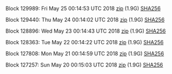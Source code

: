 Block 129989: Fri May 25 00:14:53 UTC 2018 [zip](https://dash-bootstrap.ams3.digitaloceanspaces.com/testnet/2018-05-25/bootstrap.dat.zip) (1.9G) [SHA256](https://dash-bootstrap.ams3.digitaloceanspaces.com/testnet/2018-05-25/sha256.txt)

Block 129440: Thu May 24 00:14:02 UTC 2018 [zip](https://dash-bootstrap.ams3.digitaloceanspaces.com/testnet/2018-05-24/bootstrap.dat.zip) (1.9G) [SHA256](https://dash-bootstrap.ams3.digitaloceanspaces.com/testnet/2018-05-24/sha256.txt)

Block 128896: Wed May 23 00:14:43 UTC 2018 [zip](https://dash-bootstrap.ams3.digitaloceanspaces.com/testnet/2018-05-23/bootstrap.dat.zip) (1.9G) [SHA256](https://dash-bootstrap.ams3.digitaloceanspaces.com/testnet/2018-05-23/sha256.txt)

Block 128363: Tue May 22 00:14:22 UTC 2018 [zip](https://dash-bootstrap.ams3.digitaloceanspaces.com/testnet/2018-05-22/bootstrap.dat.zip) (1.9G) [SHA256](https://dash-bootstrap.ams3.digitaloceanspaces.com/testnet/2018-05-22/sha256.txt)

Block 127808: Mon May 21 00:14:59 UTC 2018 [zip](https://dash-bootstrap.ams3.digitaloceanspaces.com/testnet/2018-05-21/bootstrap.dat.zip) (1.9G) [SHA256](https://dash-bootstrap.ams3.digitaloceanspaces.com/testnet/2018-05-21/sha256.txt)

Block 127257: Sun May 20 00:15:03 UTC 2018 [zip](https://dash-bootstrap.ams3.digitaloceanspaces.com/testnet/2018-05-20/bootstrap.dat.zip) (1.9G) [SHA256](https://dash-bootstrap.ams3.digitaloceanspaces.com/testnet/2018-05-20/sha256.txt)
